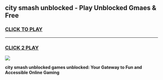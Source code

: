 
## city smash unblocked - Play Unblocked Gmaes & Free
<h3>
<a href="https://news.freeplayer.one?title=city_smash_unblocked&ref=16F">CLICK TO PLAY</a></h3>
<hr>

<h3>
<a href="https://news.freeplayer.one?title=city_smash_unblocked&ref=16F">CLICK 2 PLAY</a>
  
</h3>

<a href="https://news.freeplayer.one?title=city_smash_unblocked&ref=16F/"><img src="https://clearcache.store/games.png"></a>


**city smash unblocked games unblocked: Your Gateway to Fun and Accessible Online Gaming**

